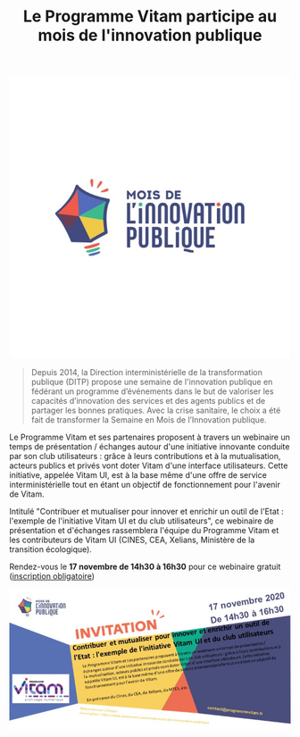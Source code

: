 ﻿---
layout: post
title: Le Programme Vitam participe au mois de l'innovation publique
---

![Logos](/public/images/mip_logo.JPG)

> Depuis 2014, la Direction interministérielle de la transformation publique (DITP) propose une semaine de l'innovation publique en fédérant un programme d’événements dans le but de valoriser les capacités d’innovation des services et des agents publics et de partager les bonnes pratiques. 
Avec la crise sanitaire, le choix a été fait de transformer la Semaine en Mois de l’Innovation publique.

Le Programme Vitam et ses partenaires proposent à travers un webinaire un temps de présentation / échanges autour d'une initiative innovante conduite par son club utilisateurs : grâce à leurs contributions et à la mutualisation, acteurs publics et privés vont doter Vitam d'une interface utilisateurs. Cette initiative, appelée Vitam UI, est à la base même d'une offre de service interministérielle tout en étant un objectif de fonctionnement pour l'avenir de Vitam.

Intitulé "Contribuer et mutualiser pour innover et enrichir un outil de l'Etat : l'exemple de l'initiative Vitam UI et du club utilisateurs", ce webinaire de présentation et d'échanges rassemblera l'équipe du Programme Vitam et les contributeurs de Vitam UI (CINES, CEA, Xelians, Ministère de la transition écologique).

Rendez-vous le **17 novembre de 14h30 à 16h30** pour ce webinaire gratuit ([inscription obligatoire](https://www.weezevent.com/vitam-mois-de-l-innovation-publique))

![alt text](/public/images/mip_Vitam_invitation.jpg)
